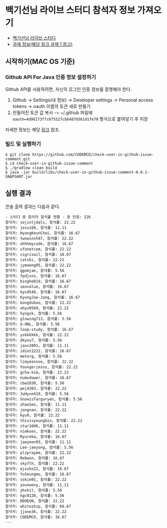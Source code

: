 # 백기선님 라이브 스터디 참석자 정보 가져오기
- [백기선님 라이브 스터디](https://github.com/whiteship/live-study)
- [과제 정보(해당 링크 과제 1 참고)](https://github.com/whiteship/live-study/issues/4)

## 시작하기(MAC OS 기준)
### Github API For Java 인증 정보 설정하기
Github API를 사용하려면, 자신의 로그인 인증 정보를 증명해야 한다.
1. Github ->  Settings(내 정보) -> Developer settings -> Personal access tokens -> oauth 이름의 토큰 새로 만들기
2. 만들어진 토큰 값 복사 -> ~/.github 파일에 `oauth=4d98173f7c075527cb64878561d1fe70` 형식으로 붙여넣기 후 저장

자세한 정보는 해당 [링크](https://github-api.kohsuke.org/index.html) 참조.

### 빌드 및 실행하기

```
$ git clone https://github.com/CODEMCD/check-user-in-github-issue-comment.git
$ cd check-user-in-github-issue-comment
$ ./gradlew clean build
$ java -jar build/libs/check-user-in-github-issue-comment-0.0.1-SNAPSHOT.jar
``` 

## 실행 결과

콘솔 출력 결과는 다음과 같다.

```
- 스터디 총 참석자 참석률 현황 - 총 인원: 226
참석자: sojintjdals, 참석률: 22.22
참석자: jessi68, 참석률: 11.11
참석자: HyangKeunChoi, 참석률: 16.67
참석자: twowinsh87, 참석률: 22.22
참석자: ohhhmycode, 참석률: 16.67
참석자: ufonetcom, 참석률: 22.22
참석자: sigriswil, 참석률: 16.67
참석자: catsbi, 참석률: 22.22
참석자: jymaeng95, 참석률: 22.22
참석자: ggomjae, 참석률: 5.56
참석자: fpdjsns, 참석률: 16.67
참석자: binghe819, 참석률: 16.67
참석자: seovalue, 참석률: 16.67
참석자: kys4548, 참석률: 16.67
참석자: KyungJae-Jang, 참석률: 16.67
참석자: kongduboo, 참석률: 22.22
참석자: ahyz0569, 참석률: 22.22
참석자: hyngsk, 참석률: 5.56
참석자: glowing713, 참석률: 5.56
참석자: G-ONL, 참석률: 5.56
참석자: loop-study, 참석률: 16.67
참석자: yskkkkkk, 참석률: 22.22
참석자: dkyou7, 참석률: 5.56
참석자: jaxx2001, 참석률: 11.11
참석자: idiot2222, 참석률: 16.67
참석자: metorg, 참석률: 5.56
참석자: limyeonsoo, 참석률: 22.22
참석자: Youngerjesus, 참석률: 22.22
참석자: gcha-kim, 참석률: 22.22
참석자: numuduwer, 참석률: 16.67
참석자: cbw1030, 참석률: 5.56
참석자: pej4303, 참석률: 22.22
참석자: JuHyun419, 참석률: 5.56
참석자: SnowisTargaryen, 참석률: 5.56
참석자: zhaoSeo, 참석률: 11.11
참석자: jongnan, 참석률: 22.22
참석자: kyu9, 참석률: 22.22
참석자: thisisyoungbin, 참석률: 22.22
참석자: star1606, 참석률: 11.11
참석자: nimkoes, 참석률: 22.22
참석자: Ryureka, 참석률: 16.67
참석자: jaeyeon93, 참석률: 11.11
참석자: Lee-jaeyong, 참석률: 5.56
참석자: plzprayme, 참석률: 22.22
참석자: Rebwon, 참석률: 16.67
참석자: sky7th, 참석률: 22.22
참석자: ejxzhn22, 참석률: 16.67
참석자: YuSeungmo, 참석률: 16.67
참석자: sskim91, 참석률: 22.22
참석자: younwony, 참석률: 11.11
참석자: yhxkit, 참석률: 5.56
참석자: kgc0120, 참석률: 5.56
참석자: DDOEUN, 참석률: 22.22
참석자: whiteship, 참석률: 66.67
참석자: jjone36, 참석률: 22.22
참석자: CODEMCD, 참석률: 16.67
...
```